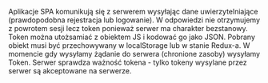 Aplikacje SPA komunikują się z serwerem wysyłając dane uwierzytelniające (prawdopodobna rejestracja lub logowanie). W odpowiedzi nie otrzymujemy z powrotem sesji lecz token ponieważ serwer ma charakter bezstanowy. Token można utożsamiać z obiektem JS i kodować go jako JSON. Pobrany obiekt musi być przechowywany w localStorage lub w stanie Redux-a. W momencie gdy wysyłamy żądanie do serwera (chronione zasoby) wysyłamy Token. Serwer sprawdza ważność tokena - tylko tokeny wysylane przez serwer są akceptowane na serwerze. 
